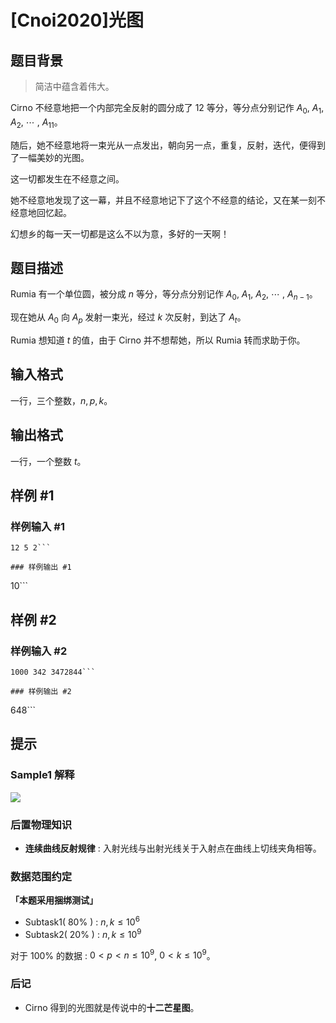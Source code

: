 # [Cnoi2020]光图

## 题目背景

> 简洁中蕴含着伟大。

Cirno 不经意地把一个内部完全反射的圆分成了 $12$ 等分，等分点分别记作 $A_0$, $A_1$, $A_2$, $\cdots$ , $A_{11}$。

随后，她不经意地将一束光从一点发出，朝向另一点，重复，反射，迭代，便得到了一幅美妙的光图。

这一切都发生在不经意之间。

她不经意地发现了这一幕，并且不经意地记下了这个不经意的结论，又在某一刻不经意地回忆起。

幻想乡的每一天一切都是这么不以为意，多好的一天啊！

## 题目描述

Rumia 有一个单位圆，被分成 $n$ 等分，等分点分别记作 $A_0$, $A_1$, $A_2$, $\cdots$ , $A_{n-1}$。

现在她从 $A_0$ 向 $A_p$ 发射一束光，经过 $k$ 次反射，到达了 $A_t$。

Rumia 想知道 $t$ 的值，由于 Cirno 并不想帮她，所以 Rumia 转而求助于你。

## 输入格式

一行，三个整数，$n,p,k$。

## 输出格式

一行，一个整数 $t$。

## 样例 #1

### 样例输入 #1
```
12 5 2```

### 样例输出 #1

```
10```

## 样例 #2

### 样例输入 #2
```
1000 342 3472844```

### 样例输出 #2

```
648```

## 提示

### Sample1 解释

![](https://cdn.luogu.com.cn/upload/image_hosting/x7j0roeg.png)

### 后置物理知识
 - **连续曲线反射规律** : 入射光线与出射光线关于入射点在曲线上切线夹角相等。

### 数据范围约定

**「本题采用捆绑测试」**

 - Subtask1( $80\%$ ) : $n, k \le 10^6$
 - Subtask2( $20\%$ ) : $n, k \le 10^9$

对于 $100\%$ 的数据 : $0 < p < n \le 10^9$, $0 < k \le 10^9$。

### 后记
 - Cirno 得到的光图就是传说中的**十二芒星图**。
